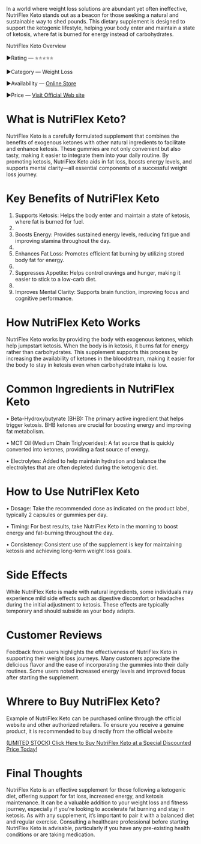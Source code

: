 In a world where weight loss solutions are abundant yet often ineffective, NutriFlex Keto stands out as a beacon for those seeking a natural and sustainable way to shed pounds. This dietary supplement is designed to support the ketogenic lifestyle, helping your body enter and maintain a state of ketosis, where fat is burned for energy instead of carbohydrates.

NutriFlex Keto Overview

►Rating — ⭐⭐⭐⭐⭐

►Category — Weight Loss

►Availability — [Online Store](https://rebrand.ly/NutriFlex-Order-Now)

►Price — [Visit Official Web site](https://rebrand.ly/NutriFlex-Order-Now)

# What is NutriFlex Keto?

NutriFlex Keto is a carefully formulated supplement that combines the benefits of exogenous ketones with other natural ingredients to facilitate and enhance ketosis. These gummies are not only convenient but also tasty, making it easier to integrate them into your daily routine. By promoting ketosis, NutriFlex Keto aids in fat loss, boosts energy levels, and supports mental clarity—all essential components of a successful weight loss journey.

# Key Benefits of NutriFlex Keto

1.	Supports Ketosis: Helps the body enter and maintain a state of ketosis, where fat is burned for fuel.
2.	
3.	Boosts Energy: Provides sustained energy levels, reducing fatigue and improving stamina throughout the day.
4.	
5.	Enhances Fat Loss: Promotes efficient fat burning by utilizing stored body fat for energy.
6.	
7.	Suppresses Appetite: Helps control cravings and hunger, making it easier to stick to a low-carb diet.
8.	
9.	Improves Mental Clarity: Supports brain function, improving focus and cognitive performance.

# How NutriFlex Keto Works

NutriFlex Keto works by providing the body with exogenous ketones, which help jumpstart ketosis. When the body is in ketosis, it burns fat for energy rather than carbohydrates. This supplement supports this process by increasing the availability of ketones in the bloodstream, making it easier for the body to stay in ketosis even when carbohydrate intake is low.

# Common Ingredients in NutriFlex Keto

•	Beta-Hydroxybutyrate (BHB): The primary active ingredient that helps trigger ketosis. BHB ketones are crucial for boosting energy and improving fat metabolism.

•	MCT Oil (Medium Chain Triglycerides): A fat source that is quickly converted into ketones, providing a fast source of energy.

•	Electrolytes: Added to help maintain hydration and balance the electrolytes that are often depleted during the ketogenic diet.

# How to Use NutriFlex Keto

•	Dosage: Take the recommended dose as indicated on the product label, typically 2 capsules or gummies per day.

•	Timing: For best results, take NutriFlex Keto in the morning to boost energy and fat-burning throughout the day.

•	Consistency: Consistent use of the supplement is key for maintaining ketosis and achieving long-term weight loss goals.

# Side Effects

While NutriFlex Keto is made with natural ingredients, some individuals may experience mild side effects such as digestive discomfort or headaches during the initial adjustment to ketosis. These effects are typically temporary and should subside as your body adapts.

# Customer Reviews

Feedback from users highlights the effectiveness of NutriFlex Keto in supporting their weight loss journeys. Many customers appreciate the delicious flavor and the ease of incorporating the gummies into their daily routines. Some users noted increased energy levels and improved focus after starting the supplement.

# Whrere to Buy NutriFlex Keto? 

Example of NutriFlex Keto can be purchased online through the official website and other authorized retailers. To ensure you receive a genuine product, it is recommended to buy directly from the official website

[(LIMITED STOCK) Click Here to Buy NutriFlex Keto at a Special Discounted Price Today!](https://rebrand.ly/NutriFlex-Order-Now)

# Final Thoughts

NutriFlex Keto is an effective supplement for those following a ketogenic diet, offering support for fat loss, increased energy, and ketosis maintenance. It can be a valuable addition to your weight loss and fitness journey, especially if you're looking to accelerate fat burning and stay in ketosis. As with any supplement, it’s important to pair it with a balanced diet and regular exercise. Consulting a healthcare professional before starting NutriFlex Keto is advisable, particularly if you have any pre-existing health conditions or are taking medication.


